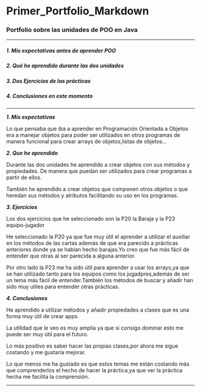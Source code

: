 # Primer_Portfolio_Markdown
### Portfolio sobre las unidades de POO en Java

-----

##### 1. **Mis expectativas antes de aprender POO**
##### 2. **Qué he aprendido durante las dos unidades**
##### 3. **Dos Ejercicios de las prácticas**
##### 4. **Conclusiones en este momento**

-----
**_1. Mis expectativas_**

Lo que pensaba que iba a aprender en Programación Orientada a Objetos era a manejar objetos para poder ser utilizados en otros programas de manera funcional para crear arrays de objetos,listas de objetos...

**_2. Que he aprendido_** 

Durante las dos unidades he aprendido a crear objetos con sus métodos y propiedades.
De manera que puedan ser utilizados para crear programas a partir de ellos.

También he aprendido a crear objetos que componen otros objetos o que heredan sus métodos y atributos facilitando su uso en los programas.

**_3. Ejercicios_** 

Los  dos ejercicios que he seleccionado son la P20 la Baraja y la P23 equipo-jugador

He seleccionado la P20 ya que fue muy útil el aprender a utilizar el auxiliar en los métodos de las cartas además de que era parecido a prácticas anteriores donde ya se habían hecho barajas.Yo creo que fue más fácil de entender que otras al ser parecida a alguna anterior.

Por otro lado la P23 me ha sido útil para aprender a usar los arrays,ya que se han utilizado tanto para los equipos como los jugadpres,además de ser un tema más fácil de entender.También los métodos de buscar y añadir han sido muy utiles para entender otras prácticas.


**_4. Conclusiones_**

He aprendido a utilizar métodos y añadir propiedades a clases que es una forma muy útil de crear apps.

La utilidad que le veo es muy amplia ya que si consigo dominar esto me puede ser muy útil para el futuro.

Lo más positivo es saber hacer las propias clases,por ahora me sigue costando y me gustaría mejorar.

Lo que menos me ha gustado es que estos temas me están costando más que comprenderlos el hecho de hacer la práctica,ya que ver la práctica hecha me facilita la comprensión.

-----